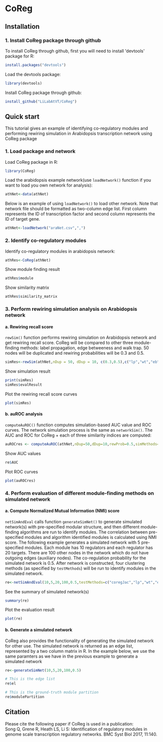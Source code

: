 # CoReg
## Installation
### 1. Install CoReg package through github
To install CoReg through github, first you will need to install 'devtools' package for R:
```R
install.packages("devtools")
```
Load the devtools package:
```R
library(devtools)
```
Install CoReg package through github:
```R
install_github("LiLabAtVT/CoReg")
```
## Quick start
This tutorial gives an example of identifying co-regulatory modules and performing rewiring simulation in Arabidopsis transcription network using CoReg package
### 1. Load package and network
Load CoReg package in R:
```R
library(CoReg)
```
Load the arabidopsis example network(use `loadNetwork()` function if you want to load you own network for analysis):
```R
athNet<-data(athNet)
```
Below is an example of using `loadNetwork()` to load other network. Note that network file should be formatted as two-column edge list. First column represents the ID of transcription factor and second column represents the ID of target gene.
```R
athNet<-loadNetwork("araNet.csv",",")
```
### 2. Identify co-regulatory modules
Identify co-regulatory modules in arabidopsis network:
```R
athRes<-CoReg(athNet)
```
Show module finding result
```R
athRes$module
```
Show similarity matrix
```R
athRes$similarity_matrix
```
### 3. Perform rewiring simulation analysis on Arabidopsis network
#### a. Rewiring recall score
`rewSim()` function performs rewiring simulation on Arabidopsis network and get rewiring recall score. CoReg will be compared to other three module-finding methods: label propagation, edge betweeness and walk trap. 50 nodes will be duplicated and rewiring probabilities will be 0.3 and 0.5. 
```R
simRes<-rewSim(athNet,nDup = 50, dDup = 10, c(0.3,0.5),c("lp","wt","eb"),2)
```
Show simulation result
```R
print(simRes)
simRes$evalResult
```
Plot the rewiring recall score curves
```R
plot(simRes)
```
#### b. auROC analysis
`computeAuROC()` function computes simulation-based AUC value and ROC curves. The network simulation process is the same as `networkSim()`. The AUC and ROC for CoReg + each of three similarity indices are computed:
```R
auROCres <- computeAuROC(athNet,nDup=50,dDup=10,rewProb=0.5,simMethods=c("jaccard","geometric","invlogweighted","wt"))
```
Show AUC values
```R
re$AUC
```
Plot ROC curves
```R
plot(auROCres)
```
### 4. Perform evaluation of different module-finding methods on simulated network
#### a. Compute Normalized Mutual Information (NMI) score
`netSimAndEval` calls function `generateSimNet()` to generate simulated network(s) with pre-specified modular structure, and then different module-finding algorithms are run to identify modules. The correlation between pre-specified modules and algorithm identified modules is calculated using NMI score. The following example generates a simulated network with 5 pre-specified modules. Each module has 10 regulators and each regulator has 20 targets. There are 100 other nodes in the network which do not have outgoing edges (auxiliary nodes). The co-regulation probability for the simulated network is 0.5. After network is constructed, four clustering methods (as specified by `testMethods`) will be run to identify modules in the simulated network. 
```R
re<-netSimAndEval(10,5,20,100,0.5,testMethods=c("coregJac","lp","wt","eb"))
```
See the summary of simulated network(s)
```R
summary(re)
```
Plot the evaluation result
```R
plot(re)
```
#### b. Generate a simulated network
CoReg also provides the functionality of generating the simulated network for other use. The simulated network is returned as an edge list, represented by a two column matrix in R. In the example below, we use the same paramters as we have in the previous example to generate a simulated network
```R
re<-generateSimNet(10,5,20,100,0.5)

# This is the edge list
re$el

# This is the ground-truth module partition
re$modulePartition
```
## Citation
Please cite the following paper if CoReg is used in a publication:\
Song Q, Grene R, Heath LS, Li S: Identification of regulatory modules in genome scale transcription regulatory networks. BMC Syst Biol 2017, 11:140.
